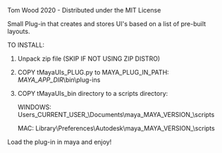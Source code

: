 Tom Wood 2020 - Distributed under the MIT License

Small Plug-in that creates and stores UI's based on a list of pre-built layouts.

TO INSTALL:
1. Unpack zip file (SKIP IF NOT USING ZIP DISTRO)

2. COPY tMayaUIs_PLUG.py to MAYA_PLUG_IN_PATH:
	_MAYA_APP_DIR_\bin\plug-ins

3. COPY tMayaUIs_bin directory to a scripts directory:

	WINDOWS:
	Users\_CURRENT_USER_\Documents\maya\_MAYA_VERSION_\scripts

	MAC:
	Library\Preferences\Autodesk\maya\_MAYA_VERSION_\scripts

Load the plug-in in maya and enjoy!